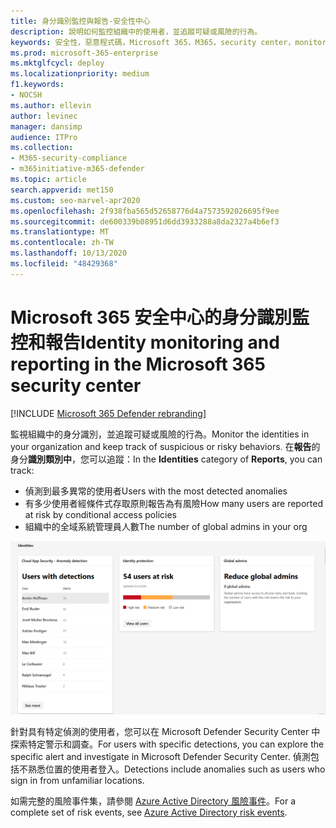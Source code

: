 ```yaml
---
title: 身分識別監控與報告-安全性中心
description: 說明如何監控組織中的使用者，並追蹤可疑或風險的行為。
keywords: 安全性，惡意程式碼，Microsoft 365，M365，security center，monitor，report，identity，使用者
ms.prod: microsoft-365-enterprise
ms.mktglfcycl: deploy
ms.localizationpriority: medium
f1.keywords:
- NOCSH
ms.author: ellevin
author: levinec
manager: dansimp
audience: ITPro
ms.collection:
- M365-security-compliance
- m365initiative-m365-defender
ms.topic: article
search.appverid: met150
ms.custom: seo-marvel-apr2020
ms.openlocfilehash: 2f938fba565d52658776d4a7573592026695f9ee
ms.sourcegitcommit: de600339b08951d6dd3933288a8da2327a4b6ef3
ms.translationtype: MT
ms.contentlocale: zh-TW
ms.lasthandoff: 10/13/2020
ms.locfileid: "48429368"
---
```

# <a name="identity-monitoring-and-reporting-in-the-microsoft-365-security-center"></a><span data-ttu-id="b4557-104">Microsoft 365 安全中心的身分識別監控和報告</span><span class="sxs-lookup"><span data-stu-id="b4557-104">Identity monitoring and reporting in the Microsoft 365 security center</span></span>

[!INCLUDE [Microsoft 365 Defender rebranding](../includes/microsoft-defender.md)]


<span data-ttu-id="b4557-105">監視組織中的身分識別，並追蹤可疑或風險的行為。</span><span class="sxs-lookup"><span data-stu-id="b4557-105">Monitor the identities in your organization and keep track of suspicious or risky behaviors.</span></span> <span data-ttu-id="b4557-106">在**報告**的身分**識別類別中**，您可以追蹤：</span><span class="sxs-lookup"><span data-stu-id="b4557-106">In the **Identities** category of **Reports**, you can track:</span></span>

* <span data-ttu-id="b4557-107">偵測到最多異常的使用者</span><span class="sxs-lookup"><span data-stu-id="b4557-107">Users with the most detected anomalies</span></span>
* <span data-ttu-id="b4557-108">有多少使用者經條件式存取原則報告為有風險</span><span class="sxs-lookup"><span data-stu-id="b4557-108">How many users are reported at risk by conditional access policies</span></span>
* <span data-ttu-id="b4557-109">組織中的全域系統管理員人數</span><span class="sxs-lookup"><span data-stu-id="b4557-109">The number of global admins in your org</span></span>

![報表的身分識別類別頁面](../../media/identities.png)

<span data-ttu-id="b4557-111">針對具有特定偵測的使用者，您可以在 Microsoft Defender Security Center 中探索特定警示和調查。</span><span class="sxs-lookup"><span data-stu-id="b4557-111">For users with specific detections, you can explore the specific alert and investigate in Microsoft Defender Security Center.</span></span> <span data-ttu-id="b4557-112">偵測包括不熟悉位置的使用者登入。</span><span class="sxs-lookup"><span data-stu-id="b4557-112">Detections include anomalies such as users who sign in from unfamiliar locations.</span></span>

<span data-ttu-id="b4557-113">如需完整的風險事件集，請參閱 [Azure Active Directory 風險事件](https://docs.microsoft.com/azure/active-directory/reports-monitoring/concept-risk-events)。</span><span class="sxs-lookup"><span data-stu-id="b4557-113">For a complete set of risk events, see [Azure Active Directory risk events](https://docs.microsoft.com/azure/active-directory/reports-monitoring/concept-risk-events).</span></span>
